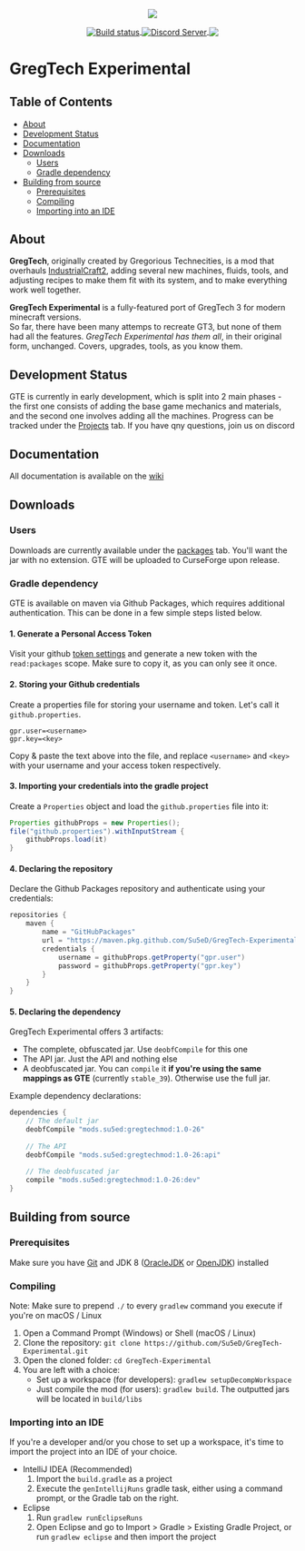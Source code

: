 <p align="center">
  <img src="https://github.com/Su5eD/GregTech-Experimental/blob/forge-1.12.2/src/main/resources/GTE_Logo_medium.png" align="center"/> 
</p>
<p align="center">
  <a href="https://github.com/Su5eD/GregTech-Experimental/actions">
      <img src="https://github.com/Su5eD/GregTech-Experimental/workflows/Build Master/badge.svg"  alt="Build status" align="center" />
  </a>
  <a href="https://discord.gg/JPvmNbe">
    <img src="https://discord.com/api/guilds/728217881514606612/widget.png?style=shield" alt="Discord Server" align="center"/>
  </a>
  <img src="https://www.gnu.org/graphics/lgplv3-88x31.png" align="center"/>
</p>  

# GregTech Experimental

## Table of Contents
- [About](#about)
- [Development Status](#development-status)
- [Documentation](#documentation)
- [Downloads](#downloads)
    - [Users](#users)
    - [Gradle dependency](#gradle-dependency)
- [Building from source](#building-from-source)
    - [Prerequisites](#prerequisites)
    - [Compiling](#compiling)
    - [Importing into an IDE](#importing-into-an-ide)

## About
**GregTech**, originally created by Gregorious Technecities, is a mod that overhauls 
[IndustrialCraft2](https://www.curseforge.com/minecraft/mc-mods/industrial-craft), 
adding several new machines, fluids, tools, and adjusting recipes to make them fit with its system, 
and to make everything work well together.

**GregTech Experimental** is a fully-featured port of GregTech 3 for modern minecraft versions.  
So far, there have been many attemps to recreate GT3, but none of them had all the features. 
*GregTech Experimental has them all*, in their original form, unchanged. Covers, upgrades, tools, as you know them.

## Development Status
GTE is currently in early development, which is split into 2 main phases - the first one consists of adding the base game mechanics and
materials, and the second one involves adding all the machines. Progress can be tracked under the 
[Projects](https://github.com/Su5eD/GregTech-Experimental/projects) tab. If you have qny questions, join us on discord

## Documentation
All documentation is available on the [wiki](https://github.com/Su5eD/GregTech-Experimental/wiki)

## Downloads

### Users
Downloads are currently available under the 
[packages](https://github.com/Su5eD/GregTech-Experimental/packages/299128) tab. You'll want the jar with no extension.
GTE will be uploaded to CurseForge upon release.

### Gradle dependency
GTE is available on maven via Github Packages, which requires additional authentication. This can be done in a few
simple steps listed below.

#### 1. Generate a Personal Access Token
Visit your github [token settings](https://github.com/settings/tokens) and generate a new token 
with the `read:packages` scope. Make sure to copy it, as you can only see it once.

#### 2. Storing your Github credentials
Create a properties file for storing your username and token. Let's call it `github.properties`.
```properties
gpr.user=<username>
gpr.key=<key>
```
Copy & paste the text above into the file, and replace `<username>` and `<key>` with your username
and your access token respectively.

#### 3. Importing your credentials into the gradle project
Create a `Properties` object and load the `github.properties` file into it:  
```groovy
Properties githubProps = new Properties();
file("github.properties").withInputStream {
    githubProps.load(it)
}
```

#### 4. Declaring the repository
Declare the Github Packages repository and authenticate using your credentials:  
```groovy
repositories {
    maven {
        name = "GitHubPackages"
        url = "https://maven.pkg.github.com/Su5eD/GregTech-Experimental"
        credentials {
            username = githubProps.getProperty("gpr.user")
            password = githubProps.getProperty("gpr.key")
        }
    }
}
```

#### 5. Declaring the dependency
GregTech Experimental offers 3 artifacts:  
- The complete, obfuscated jar. Use `deobfCompile` for this one
- The API jar. Just the API and nothing else
- A deobfuscated jar. You can `compile` it **if you're using the same mappings as GTE** (currently `stable_39`). 
  Otherwise use the full jar.

Example dependency declarations:
```groovy
dependencies {
    // The default jar
    deobfCompile "mods.su5ed:gregtechmod:1.0-26"
    
    // The API
    deobfCompile "mods.su5ed:gregtechmod:1.0-26:api"
    
    // The deobfuscated jar
    compile "mods.su5ed:gregtechmod:1.0-26:dev"
}
```

## Building from source

### Prerequisites
Make sure you have [Git](https://git-scm.com/) and JDK 8 
([OracleJDK](https://www.oracle.com/java/technologies/javase/javase-jdk8-downloads.html) or 
[OpenJDK](https://adoptopenjdk.net/?variant=openjdk8&jvmVariant=hotspot)) installed

### Compiling
Note: Make sure to prepend `./` to every `gradlew` command you execute if you're on macOS / Linux
1. Open a Command Prompt (Windows) or Shell (macOS / Linux)
2. Clone the repository: `git clone https://github.com/Su5eD/GregTech-Experimental.git`
3. Open the cloned folder: `cd GregTech-Experimental`
4. You are left with a choice:
    - Set up a workspace (for developers): `gradlew setupDecompWorkspace`
    - Just compile the mod (for users): `gradlew build`. The outputted jars will be located in `build/libs`

### Importing into an IDE
If you're a developer and/or you chose to set up a workspace, it's time to
import the project into an IDE of your choice.

- IntelliJ IDEA (Recommended)  
    1. Import the `build.gradle` as a project
    2. Execute the `genIntellijRuns` gradle task, either using a command prompt, 
       or the Gradle tab on the right.
- Eclipse
    1. Run `gradlew runEclipseRuns`
    2. Open Eclipse and go to Import > Gradle > Existing Gradle Project, 
       or run `gradlew eclipse` and then import the project
